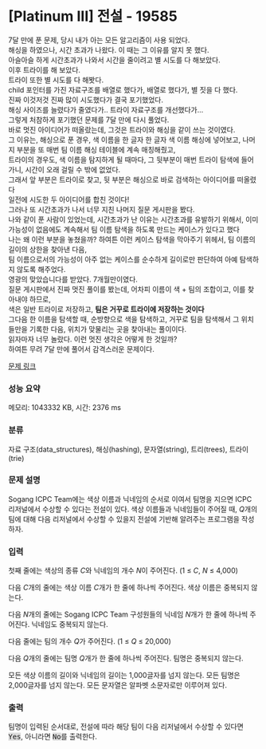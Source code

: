 # [Platinum III] 전설 - 19585 

7달 만에 푼 문제, 당시 내가 아는 모든 알고리즘이 사용 되었다. <br>
해싱을 하였으나, 시간 초과가 나왔다. 이 때는 그 이유를 알지 못 했다. <br>
아슬아슬 하게 시간초과가 나와서 시간을 줄이려고 별 시도를 다 해보았다. <br>
이후 트라이를 해 보았다. <br>
트라이 또한 별 시도를 다 해봣다. <br>
child 포인터를 가진 자료구조를 배열로 했다가, 배열로 했다가, 별 짓을 다 했다. <br>
진짜 이것저것 진짜 많이 시도했다가 결국 포기했었다. <br>
해싱 사이즈를 늘렸다가 줄였다가.. 트라이 자료구조를 개선했다가... <br>
그렇게 처참하게 포기했던 문제를 7달 만에 다시 풀었다. <br>
바로 멋진 아이디어가 떠올랐는데, 그것은 트라이와 해싱을 같이 쓰는 것이였다. <Br>
그 이유는, 해싱으로 푼 경우, 색 이름을 한 글자 한 글자 색 이름 해싱에 넣어보고, 나머지 부분을 또 매번 팀 이름 해싱 테이블에 계속 매칭해줬고, <br>
트라이의 경우도, 색 이름을 탐지하게 될 때마다, 그 뒷부분이 매번 트라이 탐색에 들어가니, 시간이 오래 걸릴 수 밖에 없었다. <br>
그래서 앞 부분은 트라이로 찾고, 뒷 부분은 해싱으로 바로 검색하는 아이디어를 떠올렸다 <br>
일전에 시도한 두 아이디어를 합친 것이다! <br>
그러나 또 시간초과가 나서 너무 지친 나머지 질문 게시판을 봤다. <br>
나와 같이 푼 사람이 있었는데, 시간초과가 난 이유는 시간초과를 유발하기 위해서, 이미 가능성이 없음에도 계속해서 팀 이름 탐색을 하도록 만드는 케이스가 있다고 했다 <br>
나는 왜 이런 부분을 놓쳤을까? 하여튼 이런 케이스 탐색을 막아주기 위헤서, 팀 이름의 길이의 상한을 찾아낸 다음, <br> 
팀 이름으로서의 가능성이 아주 없는 케이스를 순수하게 길이로만 판단하여 아예 탐색하지 않도록 해주었다. <br>
영광의 맞았습니다를 받았다. 7개월만이였다. <Br>
질문 게시판에서 진짜 멋진 풀이를 봤는데, 어차피 이름이 색 + 팀의 조합이고, 이를 찾아내야 하므로, <br> 
색은 일반 트라이로 저장하고, **팀은 거꾸로 트라이에 저장하는 것이다** <bR>
그다음 한 이름을 탐색할 때, 순방향으로 색을 탐색하고, 거꾸로 팀을 탐색해서 그 위치들만을 기록한 다음, 위치가 맞물리는 곳을 찾아내는 풀이이다. <br>
읽자마자 너무 놀랐다. 이런 멋진 생각은 어떻게 한 것일까? <bR>
하여튼 무려 7달 만에 풀어서 감격스러운 문제이다.


[문제 링크](https://www.acmicpc.net/problem/19585) 

### 성능 요약

메모리: 1043332 KB, 시간: 2376 ms

### 분류

자료 구조(data_structures), 해싱(hashing), 문자열(string), 트리(trees), 트라이(trie)

### 문제 설명

<p>Sogang ICPC Team에는 색상 이름과 닉네임의 순서로 이여서 팀명을 지으면 ICPC 리저널에서 수상할 수 있다는 전설이 있다. 색상 이름들과 닉네임들이 주어질 때, <em>Q</em>개의 팀에 대해 다음 리저널에서 수상할 수 있을지 전설에 기반해 알려주는 프로그램을 작성하자.</p>

### 입력 

 <p>첫째 줄에는 색상의 종류 <em>C</em>와 닉네임의 개수 <em>N</em>이 주어진다. (1 ≤ <em>C</em>, <em>N</em> ≤ 4,000)</p>

<p>다음 <em>C</em>개의 줄에는 색상 이름 <em>C</em>개가 한 줄에 하나씩 주어진다. 색상 이름은 중복되지 않는다.</p>

<p>다음 <em>N</em>개의 줄에는 Sogang ICPC Team 구성원들의 닉네임 <em>N</em>개가 한 줄에 하나씩 주어진다. 닉네임도 중복되지 않는다.</p>

<p>다음 줄에는 팀의 개수 <em>Q</em>가 주어진다. (1 ≤ <em>Q</em> ≤ 20,000)</p>

<p>다음 <em>Q</em>개의 줄에는 팀명 <em>Q</em>개가 한 줄에 하나씩 주어진다. 팀명은 중복되지 않는다.</p>

<p>모든 색상 이름의 길이와 닉네임의 길이는 1,000글자를 넘지 않는다. 모든 팀명은 2,000글자를 넘지 않는다. 모든 문자열은 알파벳 소문자로만 이루어져 있다.</p>

### 출력 

 <p>팀명이 입력된 순서대로, 전설에 따라 해당 팀이 다음 리저널에서 수상할 수 있다면 <tt><span style="background-color:#dddddd;">Yes</span></tt>, 아니라면 <tt><span style="background-color:#dddddd;">No</span></tt>를 출력한다.</p>

